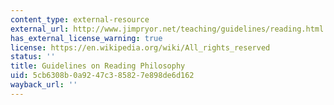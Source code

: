 ```yaml
---
content_type: external-resource
external_url: http://www.jimpryor.net/teaching/guidelines/reading.html
has_external_license_warning: true
license: https://en.wikipedia.org/wiki/All_rights_reserved
status: ''
title: Guidelines on Reading Philosophy
uid: 5cb6308b-0a92-47c3-8582-7e898de6d162
wayback_url: ''
---
```

